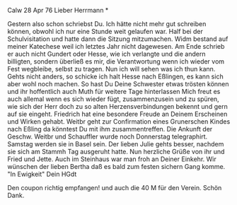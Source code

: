  Calw 28 Apr 76
Lieber Herrmann <Mogl>*

Gestern also schon schriebst Du. Ich hätte nicht mehr gut schreiben können, obwohl ich nur eine Stunde weit gelaufen war. Half bei der Schulvisitation und hatte dann die Sitzung mitzumachen. Widm bestand auf meiner Katechese weil ich letztes Jahr nicht dagewesen. Am Ende schrieb er auch nicht Gundert oder Hesse, wie ich verlangte und die andern billigten, sondern überließ es mir, die Verantwortung wenn ich wieder vom Fest wegbleibe, selbst zu tragen. Nun ich will sehen was ich thun kann. Gehts nicht anders, so schicke ich halt Hesse nach Eßlingen, es kann sich aber wohl noch machen. 
So hast Du Deine Schwester etwas trösten können und ihr hoffentlich auch Muth für weitere Tage hinterlassen Mich freut es auch allemal wenn es sich wieder fügt, zusammenzusein und zu spüren, wie sich der Herr doch zu so alten Herzensverbindungen bekennt und gern auf sie eingeht. Friedrich hat eine besondere Freude an Deinem Erscheinen und Wirken gehabt. Weitbr geht zur Confirmation eines Grunerschen Kindes nach Eßling da könntest Du mit ihm zusammentreffen. Die Ankunft der Geschw. Weitbr und Schauffler wurde noch Donnerstag telegraphirt. Samstag werden sie in Basel sein. Der lieben Julie gehts besser, nachdem sie sich am Stammh Tag ausgeruht hatte. 
Nun herzliche Grüße von ihr und Fried und Jette. Auch im Steinhaus war man froh an Deiner Einkehr. Wir wünschen der lieben Bertha daß es bald zum festen sichern Gang komme. "In Ewigkeit"
 Dein HGdt

Den coupon richtig empfangen! und auch die 40 M für den Verein. Schön Dank. 
